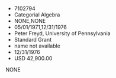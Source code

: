 * 7102794
* Categorial Algebra
* NONE,NONE
* 05/01/1971,12/31/1976
* Peter Freyd, University of Pennsylvania
* Standard Grant
*   name not available
* 12/31/1976
* USD 42,900.00

NONE
